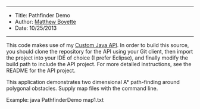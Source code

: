 *******************************************************************

* Title:  Pathfinder Demo
* Author: [Matthew Boyette](mailto:Dyndrilliac@gmail.com)
* Date:   10/25/2013

*******************************************************************

This code makes use of my [Custom Java API](https://github.com/Dyndrilliac/java-custom-api). In order to build this source, you should clone the repository for the API using your Git client, then import the project into your IDE of choice (I prefer Eclipse), and finally modify the build path to include the API project. For more detailed instructions, see the README for the API project.

This application demonstrates two dimensional A* path-finding around polygonal obstacles. Supply map files with the command line.
 
Example: java PathfinderDemo map1.txt